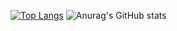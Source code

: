 

[![Top Langs](https://github-readme-stats.vercel.app/api/top-langs/?username=Mr6MJT&theme=dark)](https://github.com/Mr6MJT/github-readme-stats)
![Anurag's GitHub stats](https://github-readme-stats.vercel.app/api?username=Mr6MJT&show_icons=true&theme=dark)
